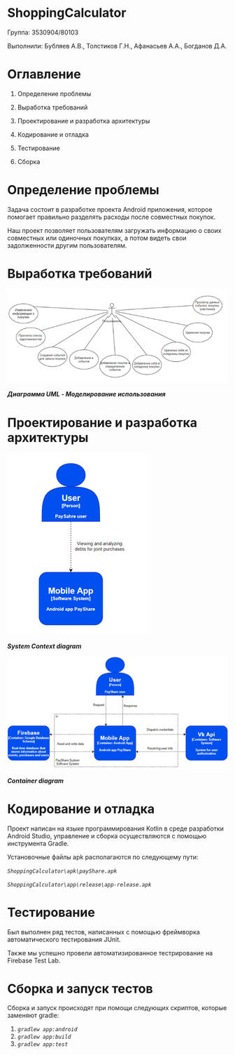 # ShoppingCalculator

Группа: 3530904/80103                                                      

Выполнили: Бубляев А.В., Толстиков Г.Н., Афанасьев А.А., Богданов Д.А.

# **Оглавление**

1. Определение проблемы

2. Выработка требований

3. Проектирование и разработка архитектуры

4. Кодирование и отладка

5. Тестирование

6. Сборка

# Определение проблемы 

Задача состоит в разработке проекта Android приложения, которое помогает правильно разделять расходы после совместных покупок.

Наш проект позволяет пользователям загружать информацию о своих совместных или одиночных покупках, а потом видеть свои задолженности другим пользователям.

# Выработка требований

![](images/Modeling_use.png)

**_Диаграмма UML - Моделирование использования_**

#

# Проектирование и разработка архитектуры

![](images/System_Context_diagram.png)

**_System Context diagram_**

![](images/Container_diagram.png)

**_Container diagram_**

# Кодирование и отладка

Проект написан на языке программирования Kotlin в среде разработки Android Studio, управление и сборка осуществляются с помощью инструмента Gradle.

Установочные файлы apk располагаются по следующему пути:

_`ShoppingCalculator\apk\payShare.apk`_

_`ShoppingCalculator\app\release\app-release.apk`_

# Тестирование

Был выполнен ряд тестов, написанных с помощью фреймворка автоматического тестирования JUnit.

Также мы успешно провели автоматизированное тестрирование на Firebase Test Lab. 

# Сборка и запуск тестов

Сборка и запуск происходят при помощи следующих скриптов, которые заменяют gradle:

1. _`gradlew app:android`_
2. _`gradlew app:build`_
3. _`gradlew app:test`_
